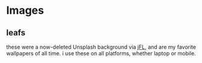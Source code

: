 # Images

## leafs

these were a now-deleted Unsplash background via [jFL](https://twitter.com/wallsbyjfl), and are my favorite wallpapers of all time. i use these on all platforms, whether laptop or mobile.